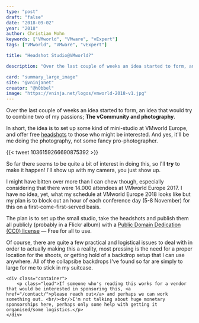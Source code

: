 ```yaml
---
type: "post"
draft: "false"
date: "2018-09-02"
year: "2018"
author: Christian Mohn
keywords: ["VMworld", "VMware", "vExpert"]
tags: ["VMworld", "VMware", "vExpert"]

title: "Headshot Studio@VMworld?"

description: "Over the last couple of weeks an idea started to form, an idea that would try to combine two of my passions; The vCommunity and photography. In short, the idea is to set up some kind of mini-studio at VMworld Europe, and offer free [headshots](https://en.wikipedia.org/wiki/Head_shot) to those who might be interested."

card: "summary_large_image"
site: "@vninjanet"
creator: "@h0bbel"
image: "https://vninja.net/logos/vmworld-2018-v1.jpg"
---
```


Over the last couple of weeks an idea started to form, an idea that would try to combine two of my passions; **The vCommunity and photography**. 

In short, the idea is to set up some kind of mini-studio at VMworld Europe, and offer free [headshots](https://en.wikipedia.org/wiki/Head_shot) to those who might be interested. And yes, it'll be me doing the photography, not some fancy pro-photographer.

{{< tweet 1036159266690875392 >}}

So far there seems to be quite a bit of interest in doing this, so I'll **try** to make it happen! I'll show up with my camera, you just show up.

I might have bitten over more than I can chew though, especially considering that there were 14.000 attendees at VMworld Europe 2017. I have no idea, yet, what my schedule at VMworld Europe 2018 looks like but my plan is to block out an hour of each conference day (5-8 November) for this on a first-come-first-served basis.

The plan is to set up the small studio, take the headshots and publish them all publicly (probably in a Flickr album) with a [Public Domain Dedication (CC0) license](https://creativecommons.org/publicdomain/zero/1.0/) — Free for all to use.

Of course, there are quite a few practical and logistical issues to deal with in order to actually making this a reality, most pressing is the need for a proper location for the shoots, or getting hold of a backdrop setup that I can use anywhere. All of the collapsibe backdrops I've found so far are simply to large for me to stick in my suitcase.

<!--Jumbotron-->
<div class="jumbotron jumbotron-fluid">

    <div class="container">
        <p class="lead">If someone who's reading this works for a vendor that would be interested in sponsoring this, <a href="/contact/">please reach out</a> and perhaps we can work something out. <br/><br/>I'm not talking about huge monetary sponsorships here, perhaps only some help with getting it organised/some logistics.</p>
    </div>

</div>
<!--Jumbotron-->
